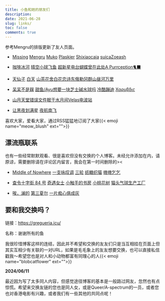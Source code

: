 ```yaml
---
title: 小鱼和她的朋友们
description:
date: 2021-06-28
slug: links/
toc: false
comments: true
---
```


<style>
.post-meta {
  display: none;
}
.post div[style] {
  display: none;
}

.content li::marker {
  content: "♡  ";
  color: var(--primary-alt);
}

a.link--external::after {
    content: " | ";
    padding: 0 0em; /* 调整间距大小 */
}
a.link--external:last-child::after {
    content: none;
}
</style>

参考Mengru的排版更新了友人页面。

- [Missing](https://www.missingid.cloud/) 
[Mengru](https://mengru.space/) [Muko](https://oaad.iceco.icu/) [Plaskier](https://blog.plaskier.ga/)
[Shixiaocaia](https://shixiaocaia.fun) [suica](https://suicablog.cobaltkiss.blue)[Zoeash](https://writee.org/zoeash/)

- [咖啡冰河](https://blog.mysto.cyou)
[晴空](https://www.summeringway.icu/)[小球飞鱼](https://mantyke.icu/)
[超新星电台](https://supernovaradio.live/)[蝴蝶曾在此处](https://write.c7.io/tyou/)[A Purrception🐈‍⬛](https://tortie.me/)

- [天仙子](https://tianxianzi.me/) [白天](https://luoshui.icu/)
[山茶花舍](https://irithys.com/)[白花恋诗](https://trails-of-isara.vercel.app/)[东俄勒冈群山](https://houdini.eu.org/)[昼河万里](https://tothemoonriver.icu/)

- [呆呆不是槑](http://graugris.icu/)
[甜鱼/Ayu](https://ayu.land)[想要一块芝士碱水球吗](https://sunnkynews.icu/)
[冷酷蹦迪](https://www.hezicola.com/) [Χαρυβδις](https://kharybdism.xyz/)

- [山月](https://sanguok.com/)[天堂错误文件](https://naturaleki.one/)[眠于水月间](https://sleepymoon.cyou)[Velas电波站](https://www.velasx.com) 

- [让黑夜划满星](https://www.rouroupuppy.top/) [夜航南飞](https://banshou-air.netlify.app/)

喜欢大家，爱看大家，通过RSS猛猛地订阅了大家{{< emoji name="meow_blush" ext="">}}



## 漂流瓶联系

也有一些经常默默观看、很是喜欢但没有交换的个人博客。未经允许添加在内，请原谅，需要删除请在评论区内留言，我会在第一时间删除的><

- [Middle of Nowhere](https://notes.midofnowhere.link/) [一支咏叹调](https://turquoise.one/) [三轮](https://sanlun.bike/) [纸糖织猫](https://brsu.me/) [嘰嘰乞乞](https://www.gigigatgat.ca/)

- [查令十字街 84 号](https://www.javis.me/) [奇遇女士](https://www.617.earth/) [小触手的书房](https://heiheihei.ca/) [小桃花树](https://strawberryxuan.icu/) [猫头气球生产工厂](https://ccaatthouse.icu/weekly)

- [唉，澜的](https://www.lanisland.com/) [第三夏尔](https://thirdshire.com/) [一片痴心俱成灰](https://akaito.xyz/)

## 要和我交换吗？

链接：https://gregueria.icu/

名称：谢谢所有的鱼

我很珍惜博客这样的连结，因此并不希望和交换的友友们只是当互相挂在页面上但其实互相少有关联的一对URL，如果是毛毛象上的友友想要交换，也可以直接私信戳我～希望您也是对人和小动物都富有同理心的人{{< emoji name="blobcatflower" ext="">}}

**2024/06/11**

最近因为写了太多同人内容，但感觉途径博客的基本是一般路过网友，忽然也有点惊慌。希望来交换友链的您也是同人女，或是Queer/A-spectrum的一员，或者您也对香港电影有兴趣，或者我们有一些其他的共同点呢！